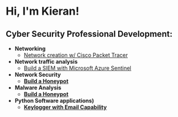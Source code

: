 <h1>Hi, I'm Kieran!

<h2>Cyber Security Professional Development:</h2>

- <b>Networking</b>
  - [Network creation w/ Cisco Packet Tracer](https://github.com/joshmadakor1/Algorithms-Practice)
- <b>Network traffic analysis</b>
  - [Build a SIEM with Microsoft Azure Sentinel](https://github.com/joshmadakor1/4chan-Image-Analysis-Middleware-C964) <b>
- <b>Network Security</b>
  - [Build a Honeypot](https://github.com/joshmadakor1/Sentinel-Lab)
 - <b>Malware Analysis</b>
    - [Build a Honeypot](https://github.com/joshmadakor1/Sentinel-Lab)
- <b>Python Software applications)</b>
  - [Keylogger with Email Capability](https://github.com/joshmadakor1/Key-Logger-With-Email)
